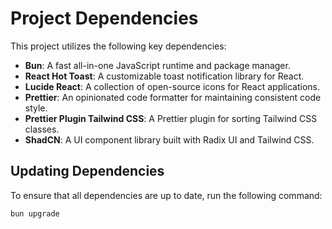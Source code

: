 # Project Dependencies

This project utilizes the following key dependencies:

- **Bun**: A fast all-in-one JavaScript runtime and package manager.
- **React Hot Toast**: A customizable toast notification library for React.
- **Lucide React**: A collection of open-source icons for React applications.
- **Prettier**: An opinionated code formatter for maintaining consistent code style.
- **Prettier Plugin Tailwind CSS**: A Prettier plugin for sorting Tailwind CSS classes.
- **ShadCN**: A UI component library built with Radix UI and Tailwind CSS.

## Updating Dependencies

To ensure that all dependencies are up to date, run the following command:

```bash
bun upgrade
